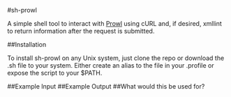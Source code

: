 #sh-prowl

A simple shell tool to interact with [Prowl](http://www.prowlapp.com/) using cURL and, if desired, xmllint to return information after the request is submitted.

##Installation

To install sh-prowl on any Unix system, just clone the repo or download the .sh file to your system. Either create an alias to the file in your .profile or expose the script to your $PATH.

##Example Input
##Example Output
##What would this be used for?

